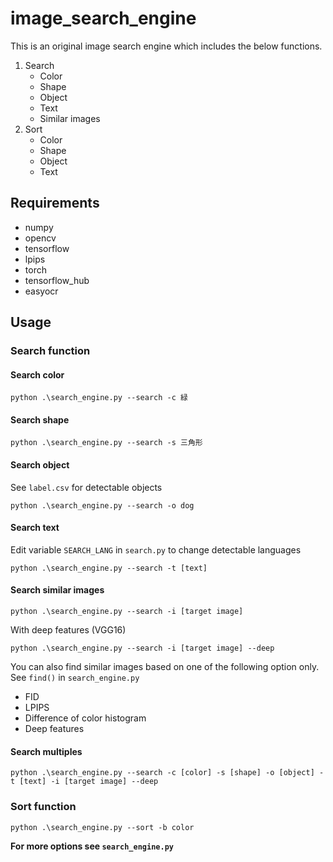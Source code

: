 # image_search_engine
This is an original image search engine which includes the below functions.
1. Search
    - Color
    - Shape
    - Object
    - Text
    - Similar images
1. Sort
    - Color
    - Shape
    - Object
    - Text
## Requirements
- numpy
- opencv
- tensorflow
- lpips
- torch
- tensorflow_hub
- easyocr

## Usage
### Search function
#### Search color
```
python .\search_engine.py --search -c 緑
```
#### Search shape
```
python .\search_engine.py --search -s 三角形
```
#### Search object
See `label.csv` for detectable objects
```
python .\search_engine.py --search -o dog
```
#### Search text
Edit variable `SEARCH_LANG` in `search.py` to change detectable languages
```
python .\search_engine.py --search -t [text]
```
#### Search similar images
```
python .\search_engine.py --search -i [target image]
```
With deep features (VGG16)
```
python .\search_engine.py --search -i [target image] --deep
```
You can also find similar images based on one of the following option only. See `find()` in `search_engine.py`
- FID
- LPIPS
- Difference of color histogram
- Deep features
#### Search multiples
```
python .\search_engine.py --search -c [color] -s [shape] -o [object] -t [text] -i [target image] --deep
```

### Sort function
```
python .\search_engine.py --sort -b color
```

**For more options see `search_engine.py`**

